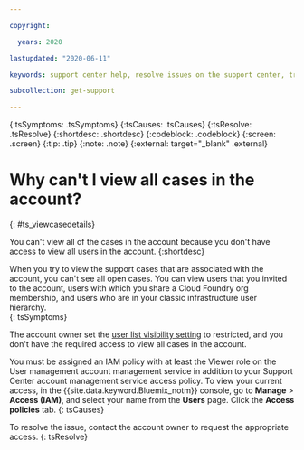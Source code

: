 ```yaml
---

copyright:

  years: 2020

lastupdated: "2020-06-11"

keywords: support center help, resolve issues on the support center, trouble support center, personalized help

subcollection: get-support

---
```


{:tsSymptoms: .tsSymptoms}
{:tsCauses: .tsCauses}
{:tsResolve: .tsResolve}
{:shortdesc: .shortdesc}
{:codeblock: .codeblock}
{:screen: .screen}
{:tip: .tip}
{:note: .note}
{:external: target="_blank" .external}

# Why can't I view all cases in the account?
{: #ts_viewcasedetails}

You can't view all of the cases in the account because you don't have access to view all users in the account. 
{:shortdesc}

When you try to view the support cases that are associated with the account, you can't see all open cases. You can view users that you invited to the account, users with which you share a Cloud Foundry org membership, and users who are in your classic infrastructure user hierarchy.  
{: tsSymptoms}

The account owner set the [user list visibility setting](/docs/iam?topic=iam-userlistview#userlistview) to restricted, and you don't have the required access to view all cases in the account. 

You must be assigned an IAM policy with at least the Viewer role on the User management account management service in addition to your Support Center account management service access policy. To view your current access, in the {{site.data.keyword.Bluemix_notm}} console, go to **Manage** > **Access (IAM)**, and select your name from the **Users** page. Click the **Access policies** tab. 
{: tsCauses}

To resolve the issue, contact the account owner to request the appropriate access. 
{: tsResolve}
